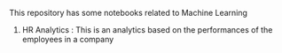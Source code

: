 This repository has some notebooks related to Machine Learning
1. HR Analytics : This is an analytics based on the performances of the employees in a company
